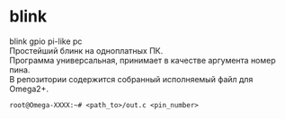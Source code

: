 # blink
blink gpio pi-like pc\
Простейший блинк на одноплатных ПК.\
Программа универсальная, принимает в качестве аргумента номер пина. \
В репозитории содержится собранный исполняемый файл для Omega2+. 
```console
root@Omega-XXXX:~# <path_to>/out.c <pin_number> 
```
